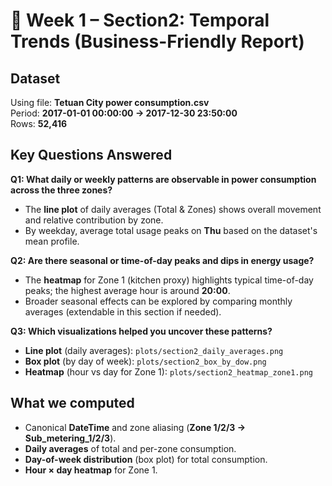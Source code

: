 # 💼 Week 1 – Section2: Temporal Trends (Business-Friendly Report)

## Dataset
Using file: **Tetuan City power consumption.csv**  
Period: **2017-01-01 00:00:00 → 2017-12-30 23:50:00**  
Rows: **52,416**

## Key Questions Answered
**Q1: What daily or weekly patterns are observable in power consumption across the three zones?**  
- The **line plot** of daily averages (Total & Zones) shows overall movement and relative contribution by zone.  
- By weekday, average total usage peaks on **Thu** based on the dataset's mean profile.

**Q2: Are there seasonal or time-of-day peaks and dips in energy usage?**  
- The **heatmap** for Zone 1 (kitchen proxy) highlights typical time-of-day peaks; the highest average hour is around **20:00**.  
- Broader seasonal effects can be explored by comparing monthly averages (extendable in this section if needed).

**Q3: Which visualizations helped you uncover these patterns?**  
- **Line plot** (daily averages): `plots/section2_daily_averages.png`  
- **Box plot** (by day of week): `plots/section2_box_by_dow.png`  
- **Heatmap** (hour vs day for Zone 1): `plots/section2_heatmap_zone1.png`

## What we computed
- Canonical **DateTime** and zone aliasing (**Zone 1/2/3 → Sub_metering_1/2/3**).  
- **Daily averages** of total and per-zone consumption.  
- **Day-of-week distribution** (box plot) for total consumption.  
- **Hour × day heatmap** for Zone 1.

